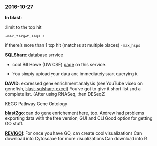 ### 2016-10-27 ###

**In blast**:

:limit to the top hit 

```-max_target_seqs 1```


if there’s more than 1 top hit (matches at multiple places)
 ```-max_hsps```

**[SQLShare](https://uwescience.github.io/sqlshare/)**: database service 

- cool Bill Howe (UW CSE) [page](https://homes.cs.washington.edu/~billhowe//projects/2014/03/22/SQLShare.html) on this service. 

- You simply upload your data and immediately start querying it

**DAVID**: expressed gene enrichment analysis (see YouTube video on genefish, [blast-sqlshare-excel](https://www.youtube.com/watch?v=D2XjF2xqbF4))
You've got to give it short list and a complete list. 
(After using RNASeq, then DESeq2)


KEGG Pathway
Gene Ontology

**[blast2go](https://www.blast2go.com/)**: can do gene enrichement here, too. Andrew had problems exporting data with the free version,
GUI and CLI
Good option for getting GO stuff. 

**[REVIGO!](http://revigo.irb.hr/)**: For once you have GO, can create cool visualizations
Can download into Cytoscape for more visualizations
Can download into R 
